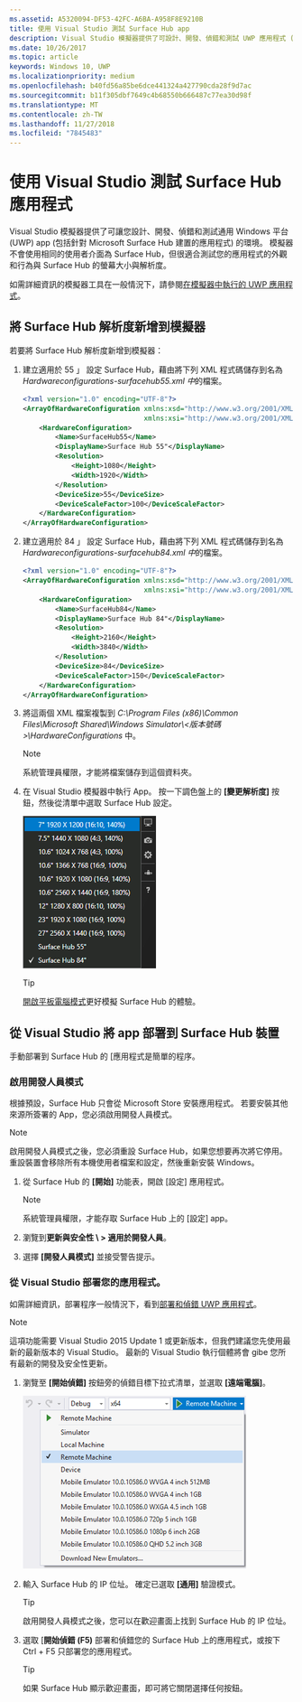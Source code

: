 ```yaml
---
ms.assetid: A5320094-DF53-42FC-A6BA-A958F8E9210B
title: 使用 Visual Studio 測試 Surface Hub app
description: Visual Studio 模擬器提供了可設計、開發、偵錯和測試 UWP 應用程式 (包括針對 Surface Hub 建置的應用程式) 的環境。
ms.date: 10/26/2017
ms.topic: article
keywords: Windows 10, UWP
ms.localizationpriority: medium
ms.openlocfilehash: b40fd56a85be6dce441324a427790cda28f9d7ac
ms.sourcegitcommit: b11f305dbf7649c4b68550b666487c77ea30d98f
ms.translationtype: MT
ms.contentlocale: zh-TW
ms.lasthandoff: 11/27/2018
ms.locfileid: "7845483"
---
```

# <a name="test-surface-hub-apps-using-visual-studio"></a>使用 Visual Studio 測試 Surface Hub 應用程式
Visual Studio 模擬器提供了可讓您設計、開發、偵錯和測試通用 Windows 平台 (UWP) app (包括針對 Microsoft Surface Hub 建置的應用程式) 的環境。 模擬器不會使用相同的使用者介面為 Surface Hub，但很適合測試您的應用程式的外觀和行為與 Surface Hub 的螢幕大小與解析度。

如需詳細資訊的模擬器工具在一般情況下，請參閱[在模擬器中執行的 UWP 應用程式](https://docs.microsoft.com/visualstudio/debugger/run-windows-store-apps-in-the-simulator)。

## <a name="add-surface-hub-resolutions-to-the-simulator"></a>將 Surface Hub 解析度新增到模擬器
若要將 Surface Hub 解析度新增到模擬器：

1. 建立適用於 55 」 設定 Surface Hub，藉由將下列 XML 程式碼儲存到名為*Hardwareconfigurations-surfacehub55.xml 中*的檔案。  

    ```xml
    <?xml version="1.0" encoding="UTF-8"?>
    <ArrayOfHardwareConfiguration xmlns:xsd="http://www.w3.org/2001/XMLSchema"
                                  xmlns:xsi="http://www.w3.org/2001/XMLSchema-instance">
        <HardwareConfiguration>
            <Name>SurfaceHub55</Name>
            <DisplayName>Surface Hub 55"</DisplayName>
            <Resolution>
                <Height>1080</Height>
                <Width>1920</Width>
            </Resolution>
            <DeviceSize>55</DeviceSize>
            <DeviceScaleFactor>100</DeviceScaleFactor>
        </HardwareConfiguration>
    </ArrayOfHardwareConfiguration>
    ```

2. 建立適用於 84 」 設定 Surface Hub，藉由將下列 XML 程式碼儲存到名為*Hardwareconfigurations-surfacehub84.xml 中*的檔案。

    ```xml
    <?xml version="1.0" encoding="UTF-8"?>
    <ArrayOfHardwareConfiguration xmlns:xsd="http://www.w3.org/2001/XMLSchema"
                                  xmlns:xsi="http://www.w3.org/2001/XMLSchema-instance">
        <HardwareConfiguration>
            <Name>SurfaceHub84</Name>
            <DisplayName>Surface Hub 84"</DisplayName>
            <Resolution>
                <Height>2160</Height>
                <Width>3840</Width>
            </Resolution>
            <DeviceSize>84</DeviceSize>
            <DeviceScaleFactor>150</DeviceScaleFactor>
        </HardwareConfiguration>
    </ArrayOfHardwareConfiguration>
    ```

3. 將這兩個 XML 檔案複製到 *C:\Program Files (x86)\Common Files\Microsoft Shared\Windows Simulator\\&lt;版本號碼&gt;\HardwareConfigurations* 中。

   > [!NOTE]
   > 系統管理員權限，才能將檔案儲存到這個資料夾。

4. 在 Visual Studio 模擬器中執行 App。 按一下調色盤上的 **\[變更解析度\]** 按鈕，然後從清單中選取 Surface Hub 設定。

    ![Visual Studio 模擬器解析度](images/vs-simulator-resolutions.png)

   > [!TIP]
   > [開啟平板電腦模式](http://windows.microsoft.com/windows-10/getstarted-like-a-tablet)更好模擬 Surface Hub 的體驗。

## <a name="deploy-apps-to-a-surface-hub-device-from-visual-studio"></a>從 Visual Studio 將 app 部署到 Surface Hub 裝置
手動部署到 Surface Hub 的 [應用程式是簡單的程序。

### <a name="enable-developer-mode"></a>啟用開發人員模式
根據預設，Surface Hub 只會從 Microsoft Store 安裝應用程式。 若要安裝其他來源所簽署的 App，您必須啟用開發人員模式。

> [!NOTE]
> 啟用開發人員模式之後，您必須重設 Surface Hub，如果您想要再次將它停用。 重設裝置會移除所有本機使用者檔案和設定，然後重新安裝 Windows。

1. 從 Surface Hub 的 **\[開始\]** 功能表，開啟 [設定] 應用程式。

   > [!NOTE]
   > 系統管理員權限，才能存取 Surface Hub 上的 [設定] app。

2. 瀏覽到**更新與安全性 \ > 適用於開發人員**。

3. 選擇 **\[開發人員模式\]** 並接受警告提示。

### <a name="deploy-your-app-from-visual-studio"></a>從 Visual Studio 部署您的應用程式。
如需詳細資訊，部署程序一般情況下，看到[部署和偵錯 UWP 應用程式](https://msdn.microsoft.com/windows/uwp/debug-test-perf/deploying-and-debugging-uwp-apps)。

   > [!NOTE]
   > 這項功能需要 Visual Studio 2015 Update 1 或更新版本，但我們建議您先使用最新的最新版本的 Visual Studio。 最新的 Visual Studio 執行個體將會 gibe 您所有最新的開發及安全性更新。

1. 瀏覽至 **\[開始偵錯\]** 按鈕旁的偵錯目標下拉式清單，並選取 **\[遠端電腦\]**。

    <!--lcap: in your screenshot, you have local machine selected-->

   ![Visual Studio 偵錯目標下拉式清單](images/vs-debug-target.png)

2. 輸入 Surface Hub 的 IP 位址。 確定已選取 **\[通用\]** 驗證模式。

   > [!TIP] 
   > 啟用開發人員模式之後，您可以在歡迎畫面上找到 Surface Hub 的 IP 位址。

3. 選取 [**開始偵錯 (F5)** 部署和偵錯您的 Surface Hub 上的應用程式，或按下 Ctrl + F5 只部署您的應用程式。

   > [!TIP]
   > 如果 Surface Hub 顯示歡迎畫面，即可將它關閉選擇任何按鈕。
